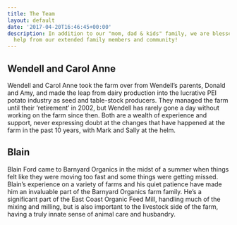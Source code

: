 ```yaml
---
title: The Team
layout: default
date: '2017-04-20T16:46:45+00:00'
description: In addition to our "mom, dad & kids" family, we are blessed with great
  help from our extended family members and community!
---
```



## Wendell and Carol Anne

Wendell and Carol Anne took the farm over from Wendell’s parents, Donald and Amy, and made the leap from dairy production into the lucrative PEI potato industry as seed and table-stock producers.  They managed the farm until their ‘retirement’ in 2002, but Wendell has rarely gone a day without working on the farm since then. Both are a wealth of experience and support, never expressing doubt at the changes that have happened at the farm in the past 10 years, with Mark and Sally at the helm.

## Blain

Blain Ford came to Barnyard Organics in the midst of a summer when things felt like they were moving too fast and some things were getting missed.  Blain’s experience on a variety of farms and his quiet patience have made him an invaluable part of the Barnyard Organics farm family.  He’s a significant part of the East Coast Organic Feed Mill, handling much of the mixing and milling, but is also important to the livestock side of the farm, having a truly innate sense of animal care and husbandry.
